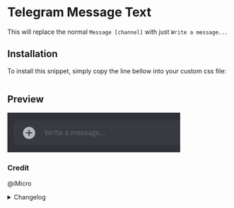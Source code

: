 # Telegram Message Text

This will replace the normal `Message [channel]` with just `Write a message...`

## Installation

To install this snippet, simply copy the line bellow into your custom css file:

```css

```

## Preview

![image](https://raw.githubusercontent.com/WhyiMicro/css-snippets/main/_previews/telegramMessageText.png)

### Credit

@iMicro

<details>
<summary>Changelog</summary>

## 1.0.0

- Moved from old repo to new one

</details>
